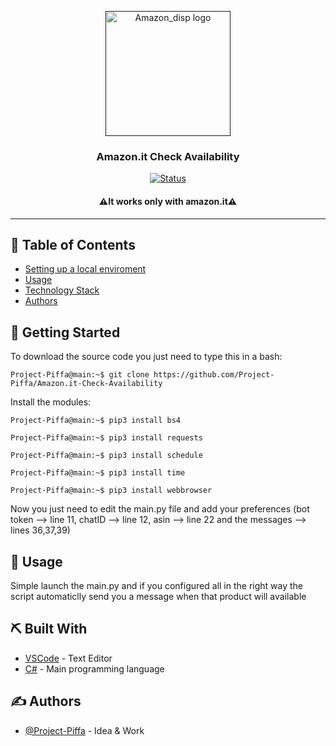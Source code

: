 <p align="center"> 
  <a href="" rel="noopener">
 <img width=200px height=200px src="https://project-piffa.github.io/assets/img/Amazon_disp.svg" alt="Amazon_disp logo"></a>
</p>

<h3 align="center">Amazon.it Check Availability</h3>

<div align="center">

[![Status](https://img.shields.io/badge/status-active-success.svg)]()

</div>

<h4 align="center">⚠️It works only with amazon.it⚠️</h4>

---

## 📝 Table of Contents

- [Setting up a local enviroment](#getting_started)
- [Usage](#usage)
- [Technology Stack](#tech_stack)
- [Authors](#authors)

## 🏁 Getting Started <a name = "getting_started"></a>

To download the source code you just need to type this in a bash:

```console
Project-Piffa@main:~$ git clone https://github.com/Project-Piffa/Amazon.it-Check-Availability
```

Install the modules:

```console
Project-Piffa@main:~$ pip3 install bs4
```

```console
Project-Piffa@main:~$ pip3 install requests
```

```console
Project-Piffa@main:~$ pip3 install schedule
```

```console
Project-Piffa@main:~$ pip3 install time
```

```console
Project-Piffa@main:~$ pip3 install webbrowser
```

Now you just need to edit the main.py file and add your preferences (bot token --> line 11, chatID --> line 12, asin --> line 22 and the messages --> lines 36,37,39)

## 🎈 Usage <a name="usage"></a>

Simple launch the main.py and if you configured all in the right way the script automaticlly send you a message when that product will available 

## ⛏️ Built With <a name = "tech_stack"></a>

- [VSCode](https://code.visualstudio.com/) - Text Editor
- [C#](https://docs.microsoft.com/en-us/dotnet/csharp/) - Main programming language

## ✍️ Authors <a name = "authors"></a>

- [@Project-Piffa](https://github.com/Project-Piffa) - Idea & Work
